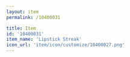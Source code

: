 ```yaml
---
layout: item
permalink: /10400031

title: Item
id: '10400031'
item_name: 'Lipstick Streak'
icon_url: 'item/icon/customize/10400027.png'
---
```

